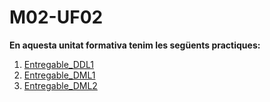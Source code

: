 # M02-UF02
**En aquesta unitat formativa tenim les següents practiques:**
1. <a href="https://downgit.github.io/#/home?url=https://github.com/Ruben-BT/Portfoli/tree/main/Portfoli/Moduls/MP02-Bases_de_dades/UF02/Entregable_DDL1">Entregable_DDL1</a>
2. <a href="https://github.com/Ruben-BT/Portfoli/blob/main/Portfoli/Moduls/MP02-Bases_de_dades/UF02/Entregable_DML1/Plantas.sql?raw=true">Entregable_DML1</a>
3. <a href="https://downgit.github.io/#/home?url=https://github.com/Ruben-BT/Portfoli/tree/main/Portfoli/Moduls/MP02-Bases_de_dades/UF02/Entregable_DML2">Entregable_DML2</a>
